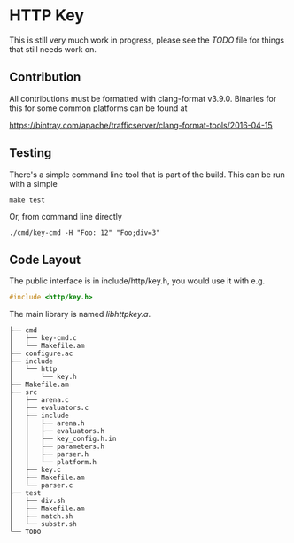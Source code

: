 # HTTP Key

This is still very much work in progress, please see the *TODO* file for things
that still needs work on.

## Contribution

All contributions must be formatted with clang-format v3.9.0. Binaries for
this for some common platforms can be found at

https://bintray.com/apache/trafficserver/clang-format-tools/2016-04-15

## Testing

There's a simple command line tool that is part of the build. This can be
run with a simple

    make test

Or, from command line directly

    ./cmd/key-cmd -H "Foo: 12" "Foo;div=3"

## Code Layout

The public interface is in include/http/key.h, you would use it with e.g.

```C
#include <http/key.h>
```

The main library is named *libhttpkey.a*.


    ├── cmd
    │   ├── key-cmd.c
    │   └── Makefile.am
    ├── configure.ac
    ├── include
    │   └── http
    │       └── key.h
    ├── Makefile.am
    ├── src
    │   ├── arena.c
    │   ├── evaluators.c
    │   ├── include
    │   │   ├── arena.h
    │   │   ├── evaluators.h
    │   │   ├── key_config.h.in
    │   │   ├── parameters.h
    │   │   ├── parser.h
    │   │   └── platform.h
    │   ├── key.c
    │   ├── Makefile.am
    │   └── parser.c
    ├── test
    │   ├── div.sh
    │   ├── Makefile.am
    │   ├── match.sh
    │   └── substr.sh
    └── TODO
